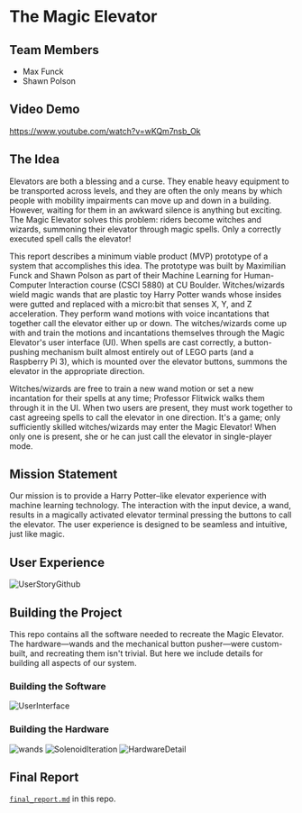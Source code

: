 # The Magic Elevator

## Team Members
 - Max Funck
 - Shawn Polson
 
## Video Demo
https://www.youtube.com/watch?v=wKQm7nsb_Ok

## The Idea
Elevators are both a blessing and a curse. They enable heavy equipment to be transported across levels, and they are often the only means by which people with mobility impairments can move up and down in a building. However, waiting for them in an awkward silence is anything but exciting. The Magic Elevator solves this problem: riders become witches and wizards, summoning their elevator through magic spells. Only a correctly executed spell calls the elevator!

This report describes a minimum viable product (MVP) prototype of a system that accomplishes this idea. The prototype was built by Maximilian Funck and Shawn Polson as part of their Machine Learning for Human-Computer Interaction course (CSCI 5880) at CU Boulder. Witches/wizards wield magic wands that are plastic toy Harry Potter wands whose insides were gutted and replaced with a micro:bit that senses X, Y, and Z acceleration. They perform wand motions with voice incantations that together call the elevator either up or down. The witches/wizards come up with and train the motions and incantations themselves through the Magic Elevator's user interface (UI). When spells are cast correctly, a button-pushing mechanism built almost entirely out of LEGO parts (and a Raspberry Pi 3), which is mounted over the elevator buttons, summons the elevator in the appropriate direction.

Witches/wizards are free to train a new wand motion or set a new incantation for their spells at any time; Professor Flitwick walks them through it in the UI. When two users are present, they must work together to cast agreeing spells to call the elevator in one direction. It's a game; only sufficiently skilled witches/wizards may enter the Magic Elevator! When only one is present, she or he can just call the elevator in single-player mode.

## Mission Statement
Our mission is to provide a Harry Potter–like elevator experience with machine learning technology. The interaction with the input device, a wand, results in a magically activated elevator terminal pressing the buttons to call the elevator. The user experience is designed to be seamless and intuitive, just like magic.

## User Experience
![UserStoryGithub](https://user-images.githubusercontent.com/46902147/56765798-20227e00-6765-11e9-979d-04eb72f43116.png)  

## Building the Project
This repo contains all the software needed to recreate the Magic Elevator. The hardware—wands and the mechanical button pusher—were custom-built, and recreating them isn't trivial. But here we include details for building all aspects of our system. 

### Building the Software
![UserInterface](https://user-images.githubusercontent.com/14846863/56779108-adca9180-6796-11e9-9332-b05396f1e6eb.png)

### Building the Hardware
![wands](https://user-images.githubusercontent.com/14846863/57103067-0d1e2980-6ce2-11e9-8049-d4707d75fbc0.PNG?v=1&s=100)
![SolenoidIteration](https://user-images.githubusercontent.com/46902147/56854968-59d9bd00-68fc-11e9-9a6c-6a34c0a055ad.png)
![HardwareDetail](https://user-images.githubusercontent.com/46902147/56911665-a8a56500-6a6a-11e9-80de-c8a03416ab04.png)
 
## Final Report
[`final_report.md`](https://github.com/CUBoulder-2019Sp-IML4HCI/Final-Magic-Elevator-Funck-Polson/blob/master/final_report.md) in this repo.
